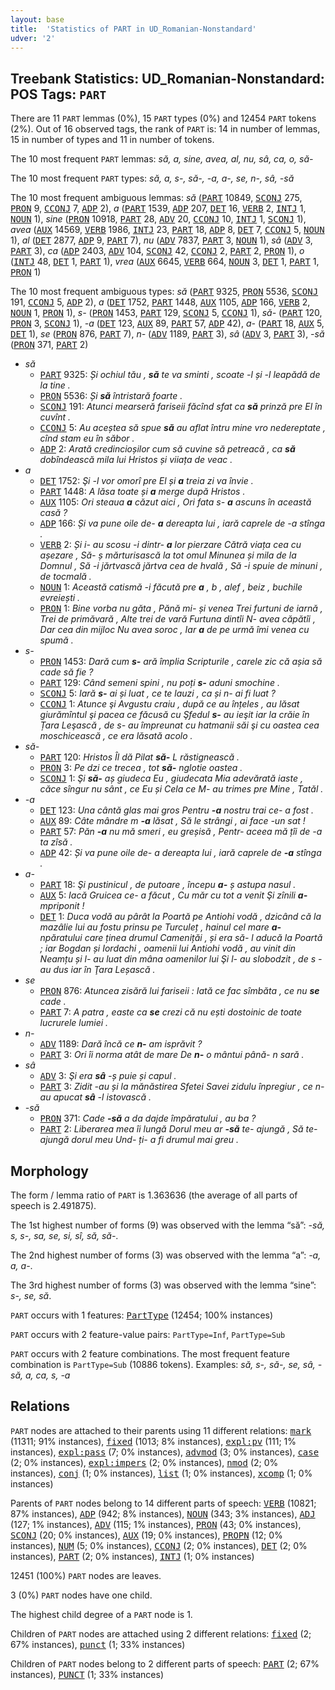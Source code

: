 ```yaml
---
layout: base
title:  'Statistics of PART in UD_Romanian-Nonstandard'
udver: '2'
---
```


## Treebank Statistics: UD_Romanian-Nonstandard: POS Tags: `PART`

There are 11 `PART` lemmas (0%), 15 `PART` types (0%) and 12454 `PART` tokens (2%).
Out of 16 observed tags, the rank of `PART` is: 14 in number of lemmas, 15 in number of types and 11 in number of tokens.

The 10 most frequent `PART` lemmas: <em>să, a, sine, avea, al, nu, sâ, ca, o, să-</em>

The 10 most frequent `PART` types:  <em>să, a, s-, să-, -a, a-, se, n-, sâ, -să</em>

The 10 most frequent ambiguous lemmas: <em>să</em> (<tt><a href="ro_nonstandard-pos-PART.html">PART</a></tt> 10849, <tt><a href="ro_nonstandard-pos-SCONJ.html">SCONJ</a></tt> 275, <tt><a href="ro_nonstandard-pos-PRON.html">PRON</a></tt> 9, <tt><a href="ro_nonstandard-pos-CCONJ.html">CCONJ</a></tt> 7, <tt><a href="ro_nonstandard-pos-ADP.html">ADP</a></tt> 2), <em>a</em> (<tt><a href="ro_nonstandard-pos-PART.html">PART</a></tt> 1539, <tt><a href="ro_nonstandard-pos-ADP.html">ADP</a></tt> 207, <tt><a href="ro_nonstandard-pos-DET.html">DET</a></tt> 16, <tt><a href="ro_nonstandard-pos-VERB.html">VERB</a></tt> 2, <tt><a href="ro_nonstandard-pos-INTJ.html">INTJ</a></tt> 1, <tt><a href="ro_nonstandard-pos-NOUN.html">NOUN</a></tt> 1), <em>sine</em> (<tt><a href="ro_nonstandard-pos-PRON.html">PRON</a></tt> 10918, <tt><a href="ro_nonstandard-pos-PART.html">PART</a></tt> 28, <tt><a href="ro_nonstandard-pos-ADV.html">ADV</a></tt> 20, <tt><a href="ro_nonstandard-pos-CCONJ.html">CCONJ</a></tt> 10, <tt><a href="ro_nonstandard-pos-INTJ.html">INTJ</a></tt> 1, <tt><a href="ro_nonstandard-pos-SCONJ.html">SCONJ</a></tt> 1), <em>avea</em> (<tt><a href="ro_nonstandard-pos-AUX.html">AUX</a></tt> 14569, <tt><a href="ro_nonstandard-pos-VERB.html">VERB</a></tt> 1986, <tt><a href="ro_nonstandard-pos-INTJ.html">INTJ</a></tt> 23, <tt><a href="ro_nonstandard-pos-PART.html">PART</a></tt> 18, <tt><a href="ro_nonstandard-pos-ADP.html">ADP</a></tt> 8, <tt><a href="ro_nonstandard-pos-DET.html">DET</a></tt> 7, <tt><a href="ro_nonstandard-pos-CCONJ.html">CCONJ</a></tt> 5, <tt><a href="ro_nonstandard-pos-NOUN.html">NOUN</a></tt> 1), <em>al</em> (<tt><a href="ro_nonstandard-pos-DET.html">DET</a></tt> 2877, <tt><a href="ro_nonstandard-pos-ADP.html">ADP</a></tt> 9, <tt><a href="ro_nonstandard-pos-PART.html">PART</a></tt> 7), <em>nu</em> (<tt><a href="ro_nonstandard-pos-ADV.html">ADV</a></tt> 7837, <tt><a href="ro_nonstandard-pos-PART.html">PART</a></tt> 3, <tt><a href="ro_nonstandard-pos-NOUN.html">NOUN</a></tt> 1), <em>sâ</em> (<tt><a href="ro_nonstandard-pos-ADV.html">ADV</a></tt> 3, <tt><a href="ro_nonstandard-pos-PART.html">PART</a></tt> 3), <em>ca</em> (<tt><a href="ro_nonstandard-pos-ADP.html">ADP</a></tt> 2403, <tt><a href="ro_nonstandard-pos-ADV.html">ADV</a></tt> 104, <tt><a href="ro_nonstandard-pos-SCONJ.html">SCONJ</a></tt> 42, <tt><a href="ro_nonstandard-pos-CCONJ.html">CCONJ</a></tt> 2, <tt><a href="ro_nonstandard-pos-PART.html">PART</a></tt> 2, <tt><a href="ro_nonstandard-pos-PRON.html">PRON</a></tt> 1), <em>o</em> (<tt><a href="ro_nonstandard-pos-INTJ.html">INTJ</a></tt> 48, <tt><a href="ro_nonstandard-pos-DET.html">DET</a></tt> 1, <tt><a href="ro_nonstandard-pos-PART.html">PART</a></tt> 1), <em>vrea</em> (<tt><a href="ro_nonstandard-pos-AUX.html">AUX</a></tt> 6645, <tt><a href="ro_nonstandard-pos-VERB.html">VERB</a></tt> 664, <tt><a href="ro_nonstandard-pos-NOUN.html">NOUN</a></tt> 3, <tt><a href="ro_nonstandard-pos-DET.html">DET</a></tt> 1, <tt><a href="ro_nonstandard-pos-PART.html">PART</a></tt> 1, <tt><a href="ro_nonstandard-pos-PRON.html">PRON</a></tt> 1)

The 10 most frequent ambiguous types:  <em>să</em> (<tt><a href="ro_nonstandard-pos-PART.html">PART</a></tt> 9325, <tt><a href="ro_nonstandard-pos-PRON.html">PRON</a></tt> 5536, <tt><a href="ro_nonstandard-pos-SCONJ.html">SCONJ</a></tt> 191, <tt><a href="ro_nonstandard-pos-CCONJ.html">CCONJ</a></tt> 5, <tt><a href="ro_nonstandard-pos-ADP.html">ADP</a></tt> 2), <em>a</em> (<tt><a href="ro_nonstandard-pos-DET.html">DET</a></tt> 1752, <tt><a href="ro_nonstandard-pos-PART.html">PART</a></tt> 1448, <tt><a href="ro_nonstandard-pos-AUX.html">AUX</a></tt> 1105, <tt><a href="ro_nonstandard-pos-ADP.html">ADP</a></tt> 166, <tt><a href="ro_nonstandard-pos-VERB.html">VERB</a></tt> 2, <tt><a href="ro_nonstandard-pos-NOUN.html">NOUN</a></tt> 1, <tt><a href="ro_nonstandard-pos-PRON.html">PRON</a></tt> 1), <em>s-</em> (<tt><a href="ro_nonstandard-pos-PRON.html">PRON</a></tt> 1453, <tt><a href="ro_nonstandard-pos-PART.html">PART</a></tt> 129, <tt><a href="ro_nonstandard-pos-SCONJ.html">SCONJ</a></tt> 5, <tt><a href="ro_nonstandard-pos-CCONJ.html">CCONJ</a></tt> 1), <em>să-</em> (<tt><a href="ro_nonstandard-pos-PART.html">PART</a></tt> 120, <tt><a href="ro_nonstandard-pos-PRON.html">PRON</a></tt> 3, <tt><a href="ro_nonstandard-pos-SCONJ.html">SCONJ</a></tt> 1), <em>-a</em> (<tt><a href="ro_nonstandard-pos-DET.html">DET</a></tt> 123, <tt><a href="ro_nonstandard-pos-AUX.html">AUX</a></tt> 89, <tt><a href="ro_nonstandard-pos-PART.html">PART</a></tt> 57, <tt><a href="ro_nonstandard-pos-ADP.html">ADP</a></tt> 42), <em>a-</em> (<tt><a href="ro_nonstandard-pos-PART.html">PART</a></tt> 18, <tt><a href="ro_nonstandard-pos-AUX.html">AUX</a></tt> 5, <tt><a href="ro_nonstandard-pos-DET.html">DET</a></tt> 1), <em>se</em> (<tt><a href="ro_nonstandard-pos-PRON.html">PRON</a></tt> 876, <tt><a href="ro_nonstandard-pos-PART.html">PART</a></tt> 7), <em>n-</em> (<tt><a href="ro_nonstandard-pos-ADV.html">ADV</a></tt> 1189, <tt><a href="ro_nonstandard-pos-PART.html">PART</a></tt> 3), <em>sâ</em> (<tt><a href="ro_nonstandard-pos-ADV.html">ADV</a></tt> 3, <tt><a href="ro_nonstandard-pos-PART.html">PART</a></tt> 3), <em>-să</em> (<tt><a href="ro_nonstandard-pos-PRON.html">PRON</a></tt> 371, <tt><a href="ro_nonstandard-pos-PART.html">PART</a></tt> 2)


* <em>să</em>
  * <tt><a href="ro_nonstandard-pos-PART.html">PART</a></tt> 9325: <em>Și ochiul tău , <b>să</b> te va sminti , scoate -l și -l leapădă de la tine .</em>
  * <tt><a href="ro_nonstandard-pos-PRON.html">PRON</a></tt> 5536: <em>Și <b>să</b> întristară foarte .</em>
  * <tt><a href="ro_nonstandard-pos-SCONJ.html">SCONJ</a></tt> 191: <em>Atunci mearseră fariseii făcînd sfat ca <b>să</b> prinză pre El în cuvînt .</em>
  * <tt><a href="ro_nonstandard-pos-CCONJ.html">CCONJ</a></tt> 5: <em>Au aceștea să spue <b>să</b> au aflat întru mine vro nedereptate , cînd stam eu în săbor .</em>
  * <tt><a href="ro_nonstandard-pos-ADP.html">ADP</a></tt> 2: <em>Arată credincioșilor cum să cuvine să petreacă , ca <b>să</b> dobîndească mila lui Hristos și viiața de veac .</em>
* <em>a</em>
  * <tt><a href="ro_nonstandard-pos-DET.html">DET</a></tt> 1752: <em>Şi -l vor omorî pre El și <b>a</b> treia zi va învie .</em>
  * <tt><a href="ro_nonstandard-pos-PART.html">PART</a></tt> 1448: <em>A lăsa toate și <b>a</b> merge după Hristos .</em>
  * <tt><a href="ro_nonstandard-pos-AUX.html">AUX</a></tt> 1105: <em>Ori steaua <b>a</b> căzut aici , Ori fata s- <b>a</b> ascuns în această casă ?</em>
  * <tt><a href="ro_nonstandard-pos-ADP.html">ADP</a></tt> 166: <em>Și va pune oile de- <b>a</b> dereapta lui , iară caprele de -a stînga .</em>
  * <tt><a href="ro_nonstandard-pos-VERB.html">VERB</a></tt> 2: <em>Și i- au scosu -i dintr- <b>a</b> lor pierzare Cătră viața cea cu așezare , Să- ș mărturisască la tot omul Minunea și mila de la Domnul , Să -i jărtvască jărtva cea de hvală , Să -i spuie de minuni , de tocmală .</em>
  * <tt><a href="ro_nonstandard-pos-NOUN.html">NOUN</a></tt> 1: <em>Această catismă -i făcută pre <b>a</b> , b , alef , beiz , buchile evreiești .</em>
  * <tt><a href="ro_nonstandard-pos-PRON.html">PRON</a></tt> 1: <em>Bine vorba nu găta , Pănă mi- și venea Trei furtuni de iarnă , Trei de primăvară , Alte trei de vară Furtuna dintîi N- avea căpătîi , Dar cea din mijloc Nu avea soroc , Iar <b>a</b> de pe urmă îmi venea cu spumă .</em>
* <em>s-</em>
  * <tt><a href="ro_nonstandard-pos-PRON.html">PRON</a></tt> 1453: <em>Dară cum <b>s-</b> ară împlia Scripturile , carele zic că așia să cade să fie ?</em>
  * <tt><a href="ro_nonstandard-pos-PART.html">PART</a></tt> 129: <em>Când semeni spini , nu poți <b>s-</b> aduni smochine .</em>
  * <tt><a href="ro_nonstandard-pos-SCONJ.html">SCONJ</a></tt> 5: <em>Iară <b>s-</b> ai și luat , ce te lauzi , ca și n- ai fi luat ?</em>
  * <tt><a href="ro_nonstandard-pos-CCONJ.html">CCONJ</a></tt> 1: <em>Atunce şi Avgustu craiu , după ce au înțeles , au lăsat giurămîntul şi pacea ce făcusă cu Şfedul <b>s-</b> au ieşit iar la crăie în Țara Leşască , de s- au împreunat cu hatmanii săi şi cu oastea cea moschicească , ce era lăsată acolo .</em>
* <em>să-</em>
  * <tt><a href="ro_nonstandard-pos-PART.html">PART</a></tt> 120: <em>Hristos Îl dă Pilat <b>să-</b> L răstignească .</em>
  * <tt><a href="ro_nonstandard-pos-PRON.html">PRON</a></tt> 3: <em>Pe dzi ce trecea , tot <b>să-</b> nglotie oastea .</em>
  * <tt><a href="ro_nonstandard-pos-SCONJ.html">SCONJ</a></tt> 1: <em>Şi <b>să-</b> aș giudeca Eu , giudecata Mia adevărată iaste , căce sîngur nu sânt , ce Eu și Cela ce M- au trimes pre Mine , Tatăl .</em>
* <em>-a</em>
  * <tt><a href="ro_nonstandard-pos-DET.html">DET</a></tt> 123: <em>Una cântă glas mai gros Pentru <b>-a</b> nostru trai ce- a fost .</em>
  * <tt><a href="ro_nonstandard-pos-AUX.html">AUX</a></tt> 89: <em>Câte mândre m <b>-a</b> lăsat , Să le strângi , ai face -un sat !</em>
  * <tt><a href="ro_nonstandard-pos-PART.html">PART</a></tt> 57: <em>Păn <b>-a</b> nu mă smeri , eu greșisă , Pentr- aceea mă țîi de -a ta zîsă .</em>
  * <tt><a href="ro_nonstandard-pos-ADP.html">ADP</a></tt> 42: <em>Și va pune oile de- a dereapta lui , iară caprele de <b>-a</b> stînga .</em>
* <em>a-</em>
  * <tt><a href="ro_nonstandard-pos-PART.html">PART</a></tt> 18: <em>Şi pustinicul , de putoare , începu <b>a-</b> ș astupa nasul .</em>
  * <tt><a href="ro_nonstandard-pos-AUX.html">AUX</a></tt> 5: <em>Iacă Gruicea ce- a făcut , Cu măr cu tot a venit Şi zînili <b>a-</b> mpriponit !</em>
  * <tt><a href="ro_nonstandard-pos-DET.html">DET</a></tt> 1: <em>Duca vodă au pârât la Poartă pe Antiohi vodă , dzicând că la mazâlie lui au fostu prinsu pe Turculeț , hainul cel mare <b>a-</b> npăratului care ținea drumul Camenițăi , și era să- l aducă la Poartă ; iar Bogdan și Iordachi , oamenii lui Antiohi vodă , au vinit din Neamțu și l- au luat din mâna oamenilor lui Şi l- au slobodzit , de s -au dus iar în Ţara Leșască .</em>
* <em>se</em>
  * <tt><a href="ro_nonstandard-pos-PRON.html">PRON</a></tt> 876: <em>Atuncea zisără lui fariseii : Iată ce fac sîmbăta , ce nu <b>se</b> cade .</em>
  * <tt><a href="ro_nonstandard-pos-PART.html">PART</a></tt> 7: <em>A patra , easte ca <b>se</b> crezi că nu ești dostoinic de toate lucrurele lumiei .</em>
* <em>n-</em>
  * <tt><a href="ro_nonstandard-pos-ADV.html">ADV</a></tt> 1189: <em>Dară încă ce <b>n-</b> am isprăvit ?</em>
  * <tt><a href="ro_nonstandard-pos-PART.html">PART</a></tt> 3: <em>Ori îi norma atât de mare De <b>n-</b> o mântui până- n sară .</em>
* <em>sâ</em>
  * <tt><a href="ro_nonstandard-pos-ADV.html">ADV</a></tt> 3: <em>Şi era <b>sâ</b> -ș puie și capul .</em>
  * <tt><a href="ro_nonstandard-pos-PART.html">PART</a></tt> 3: <em>Zidit -au și la mănăstirea Sfetei Savei zidulu înpregiur , ce n- au apucat <b>sâ</b> -l istovască .</em>
* <em>-să</em>
  * <tt><a href="ro_nonstandard-pos-PRON.html">PRON</a></tt> 371: <em>Cade <b>-să</b> a da dajde împăratului , au ba ?</em>
  * <tt><a href="ro_nonstandard-pos-PART.html">PART</a></tt> 2: <em>Liberarea mea îi lungă Dorul meu ar <b>-să</b> te- ajungă , Să te- ajungă dorul meu Und- ți- a fi drumul mai greu .</em>

## Morphology

The form / lemma ratio of `PART` is 1.363636 (the average of all parts of speech is 2.491875).

The 1st highest number of forms (9) was observed with the lemma “să”: <em>-să, s, s-, sa, se, si, sî, să, să-</em>.

The 2nd highest number of forms (3) was observed with the lemma “a”: <em>-a, a, a-</em>.

The 3rd highest number of forms (3) was observed with the lemma “sine”: <em>s-, se, să</em>.

`PART` occurs with 1 features: <tt><a href="ro_nonstandard-feat-PartType.html">PartType</a></tt> (12454; 100% instances)

`PART` occurs with 2 feature-value pairs: `PartType=Inf`, `PartType=Sub`

`PART` occurs with 2 feature combinations.
The most frequent feature combination is `PartType=Sub` (10886 tokens).
Examples: <em>să, s-, să-, se, sâ, -să, a, ca, s, -a</em>


## Relations

`PART` nodes are attached to their parents using 11 different relations: <tt><a href="ro_nonstandard-dep-mark.html">mark</a></tt> (11311; 91% instances), <tt><a href="ro_nonstandard-dep-fixed.html">fixed</a></tt> (1013; 8% instances), <tt><a href="ro_nonstandard-dep-expl-pv.html">expl:pv</a></tt> (111; 1% instances), <tt><a href="ro_nonstandard-dep-expl-pass.html">expl:pass</a></tt> (7; 0% instances), <tt><a href="ro_nonstandard-dep-advmod.html">advmod</a></tt> (3; 0% instances), <tt><a href="ro_nonstandard-dep-case.html">case</a></tt> (2; 0% instances), <tt><a href="ro_nonstandard-dep-expl-impers.html">expl:impers</a></tt> (2; 0% instances), <tt><a href="ro_nonstandard-dep-nmod.html">nmod</a></tt> (2; 0% instances), <tt><a href="ro_nonstandard-dep-conj.html">conj</a></tt> (1; 0% instances), <tt><a href="ro_nonstandard-dep-list.html">list</a></tt> (1; 0% instances), <tt><a href="ro_nonstandard-dep-xcomp.html">xcomp</a></tt> (1; 0% instances)

Parents of `PART` nodes belong to 14 different parts of speech: <tt><a href="ro_nonstandard-pos-VERB.html">VERB</a></tt> (10821; 87% instances), <tt><a href="ro_nonstandard-pos-ADP.html">ADP</a></tt> (942; 8% instances), <tt><a href="ro_nonstandard-pos-NOUN.html">NOUN</a></tt> (343; 3% instances), <tt><a href="ro_nonstandard-pos-ADJ.html">ADJ</a></tt> (127; 1% instances), <tt><a href="ro_nonstandard-pos-ADV.html">ADV</a></tt> (115; 1% instances), <tt><a href="ro_nonstandard-pos-PRON.html">PRON</a></tt> (43; 0% instances), <tt><a href="ro_nonstandard-pos-SCONJ.html">SCONJ</a></tt> (20; 0% instances), <tt><a href="ro_nonstandard-pos-AUX.html">AUX</a></tt> (19; 0% instances), <tt><a href="ro_nonstandard-pos-PROPN.html">PROPN</a></tt> (12; 0% instances), <tt><a href="ro_nonstandard-pos-NUM.html">NUM</a></tt> (5; 0% instances), <tt><a href="ro_nonstandard-pos-CCONJ.html">CCONJ</a></tt> (2; 0% instances), <tt><a href="ro_nonstandard-pos-DET.html">DET</a></tt> (2; 0% instances), <tt><a href="ro_nonstandard-pos-PART.html">PART</a></tt> (2; 0% instances), <tt><a href="ro_nonstandard-pos-INTJ.html">INTJ</a></tt> (1; 0% instances)

12451 (100%) `PART` nodes are leaves.

3 (0%) `PART` nodes have one child.

The highest child degree of a `PART` node is 1.

Children of `PART` nodes are attached using 2 different relations: <tt><a href="ro_nonstandard-dep-fixed.html">fixed</a></tt> (2; 67% instances), <tt><a href="ro_nonstandard-dep-punct.html">punct</a></tt> (1; 33% instances)

Children of `PART` nodes belong to 2 different parts of speech: <tt><a href="ro_nonstandard-pos-PART.html">PART</a></tt> (2; 67% instances), <tt><a href="ro_nonstandard-pos-PUNCT.html">PUNCT</a></tt> (1; 33% instances)

